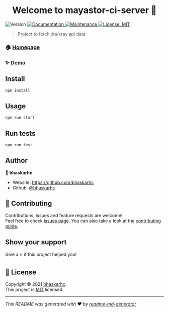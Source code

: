<h1 align="center">Welcome to mayastor-ci-server 👋</h1>
<p>
  <img alt="Version" src="https://img.shields.io/badge/version-1.0.0-blue.svg?cacheSeconds=2592000" />
  <a href="https://github.com/bhaskarhc/mayastor-ci-server#readme" target="_blank">
    <img alt="Documentation" src="https://img.shields.io/badge/documentation-yes-brightgreen.svg" />
  </a>
  <a href="https://github.com/bhaskarhc/mayastor-ci-server/graphs/commit-activity" target="_blank">
    <img alt="Maintenance" src="https://img.shields.io/badge/Maintained%3F-yes-green.svg" />
  </a>
  <a href="https://github.com/bhaskarhc/mayastor-ci-server/blob/master/LICENSE" target="_blank">
    <img alt="License: MIT" src="https://img.shields.io/github/license/bhaskarhc/mayastor-ci-server" />
  </a>
</p>

> Project to fetch jira/xray api data

### 🏠 [Homepage](https://github.com/bhaskarhc/mayastor-ci-server#readme)

### ✨ [Demo](https://openebs.ci/mayastor)

## Install

```sh
npm install
```

## Usage

```sh
npm run start
```

## Run tests

```sh
npm run test
```

## Author

👤 **bhaskarhc**

* Website: https://github.com/bhaskarhc
* Github: [@bhaskarhc](https://github.com/bhaskarhc)

## 🤝 Contributing

Contributions, issues and feature requests are welcome!<br />Feel free to check [issues page](https://github.com/bhaskarhc/mayastor-ci-server/issues). You can also take a look at the [contributing guide](https://github.com/bhaskarhc/mayastor-ci-server/blob/master/CONTRIBUTING.md).

## Show your support

Give a ⭐️ if this project helped you!

## 📝 License

Copyright © 2021 [bhaskarhc](https://github.com/bhaskarhc).<br />
This project is [MIT](https://github.com/bhaskarhc/mayastor-ci-server/blob/master/LICENSE) licensed.

***
_This README was generated with ❤️ by [readme-md-generator](https://github.com/kefranabg/readme-md-generator)_